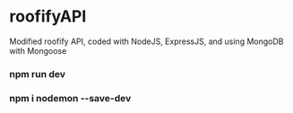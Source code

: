 # roofifyAPI
Modified roofify API, coded with NodeJS, ExpressJS, and using MongoDB with Mongoose

### npm run dev
### npm i nodemon --save-dev
